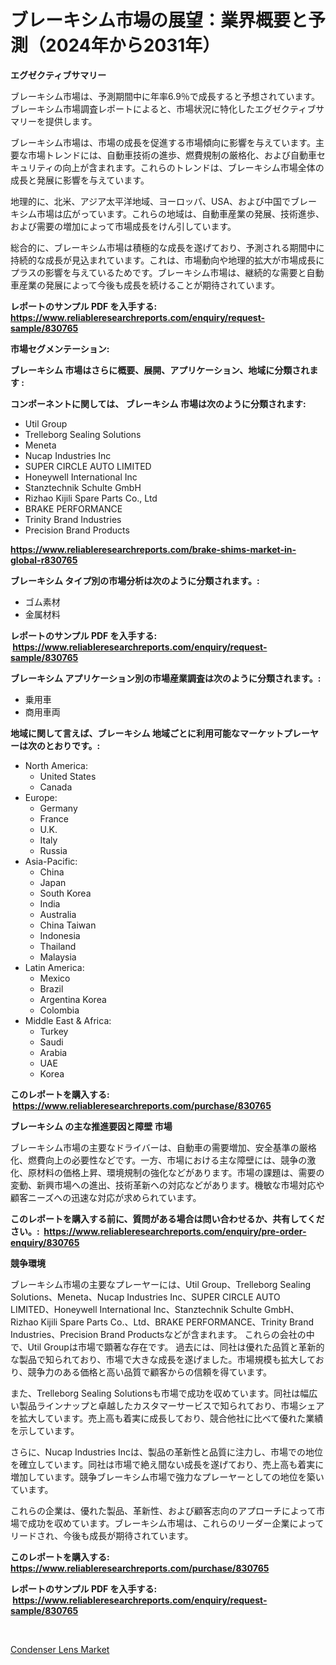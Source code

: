 <p><h1>ブレーキシム市場の展望：業界概要と予測（2024年から2031年）</h1></p><p><strong>エグゼクティブサマリー</strong></p>
<p><p>ブレーキシム市場は、予測期間中に年率6.9％で成長すると予想されています。ブレーキシム市場調査レポートによると、市場状況に特化したエグゼクティブサマリーを提供します。</p><p>ブレーキシム市場は、市場の成長を促進する市場傾向に影響を与えています。主要な市場トレンドには、自動車技術の進歩、燃費規制の厳格化、および自動車セキュリティの向上が含まれます。これらのトレンドは、ブレーキシム市場全体の成長と発展に影響を与えています。</p><p>地理的に、北米、アジア太平洋地域、ヨーロッパ、USA、および中国でブレーキシム市場は広がっています。これらの地域は、自動車産業の発展、技術進歩、および需要の増加によって市場成長をけん引しています。</p><p>総合的に、ブレーキシム市場は積極的な成長を遂げており、予測される期間中に持続的な成長が見込まれています。これは、市場動向や地理的拡大が市場成長にプラスの影響を与えているためです。ブレーキシム市場は、継続的な需要と自動車産業の発展によって今後も成長を続けることが期待されています。</p></p>
<p><strong>レポートのサンプル PDF を入手する: <a href="https://www.reliableresearchreports.com/enquiry/request-sample/830765">https://www.reliableresearchreports.com/enquiry/request-sample/830765</a></strong></p>
<p><strong>市場セグメンテーション:</strong></p>
<p><strong> ブレーキシム 市場はさらに概要、展開、アプリケーション、地域に分類されます :</strong></p>
<p><strong>コンポーネントに関しては、 ブレーキシム 市場は次のように分類されます: &nbsp;</strong></p>
<p><ul><li>Util Group</li><li>Trelleborg Sealing Solutions</li><li>Meneta</li><li>Nucap Industries Inc</li><li>SUPER CIRCLE AUTO LIMITED</li><li>Honeywell International Inc</li><li>Stanztechnik Schulte GmbH</li><li>Rizhao Kijili Spare Parts Co., Ltd</li><li>BRAKE PERFORMANCE</li><li>Trinity Brand Industries</li><li>Precision Brand Products</li></ul></p>
<p><strong><a href="https://www.reliableresearchreports.com/brake-shims-market-in-global-r830765">https://www.reliableresearchreports.com/brake-shims-market-in-global-r830765</a></strong></p>
<p><strong> ブレーキシム タイプ別の市場分析は次のように分類されます。:</strong></p>
<p><ul><li>ゴム素材</li><li>金属材料</li></ul></p>
<p><strong>レポートのサンプル PDF を入手する: &nbsp;<a href="https://www.reliableresearchreports.com/enquiry/request-sample/830765">https://www.reliableresearchreports.com/enquiry/request-sample/830765</a></strong></p>
<p><strong> ブレーキシム アプリケーション別の市場産業調査は次のように分類されます。:</strong></p>
<p><ul><li>乗用車</li><li>商用車両</li></ul></p>
<p><strong>地域に関して言えば、ブレーキシム 地域ごとに利用可能なマーケットプレーヤーは次のとおりです。:</strong></p>
<p><ul>
    <li>
        North America:
        <ul>
            <li>United States</li>
            <li>Canada</li>
        </ul>
    </li>
    <li>
        Europe:
        <ul>
            <li>Germany</li>
            <li>France</li>
            <li>U.K.</li>
            <li>Italy</li>
            <li>Russia</li>
        </ul>
    </li>
    <li>
        Asia-Pacific:
        <ul>
            <li>China</li>
            <li>Japan</li>
            <li>South Korea</li>
            <li>India</li>
            <li>Australia</li>
            <li>China Taiwan</li>
            <li>Indonesia</li>
            <li>Thailand</li>
            <li>Malaysia</li>
        </ul>
    </li>
    <li>
        Latin America:
        <ul>
            <li>Mexico</li>
            <li>Brazil</li>
            <li>Argentina Korea</li>
            <li>Colombia</li>
        </ul>
    </li>
    <li>
        Middle East & Africa:
        <ul>
            <li>Turkey</li>
            <li>Saudi</li>
            <li>Arabia</li>
            <li>UAE</li>
            <li>Korea</li>
        </ul>
    </li>
    </ul></p>
<p><strong>このレポートを購入する: &nbsp;<a href="https://www.reliableresearchreports.com/purchase/830765">https://www.reliableresearchreports.com/purchase/830765</a></strong></p>
<p><strong>ブレーキシム の主な推進要因と障壁 市場</strong></p>
<p><p>ブレーキシム市場の主要なドライバーは、自動車の需要増加、安全基準の厳格化、燃費向上の必要性などです。一方、市場における主な障壁には、競争の激化、原材料の価格上昇、環境規制の強化などがあります。市場の課題は、需要の変動、新興市場への進出、技術革新への対応などがあります。機敏な市場対応や顧客ニーズへの迅速な対応が求められています。</p></p>
<p><strong>このレポートを購入する前に、質問がある場合は問い合わせるか、共有してください。:&nbsp; <a href="https://www.reliableresearchreports.com/enquiry/pre-order-enquiry/830765">https://www.reliableresearchreports.com/enquiry/pre-order-enquiry/830765</a></strong></p>
<p><strong>競争環境</strong></p>
<p><p>ブレーキシム市場の主要なプレーヤーには、Util Group、Trelleborg Sealing Solutions、Meneta、Nucap Industries Inc、SUPER CIRCLE AUTO LIMITED、Honeywell International Inc、Stanztechnik Schulte GmbH、Rizhao Kijili Spare Parts Co.、Ltd、BRAKE PERFORMANCE、Trinity Brand Industries、Precision Brand Productsなどが含まれます。 これらの会社の中で、Util Groupは市場で顕著な存在です。 過去には、同社は優れた品質と革新的な製品で知られており、市場で大きな成長を遂げました。市場規模も拡大しており、競争力のある価格と高い品質で顧客からの信頼を得ています。</p><p>また、Trelleborg Sealing Solutionsも市場で成功を収めています。同社は幅広い製品ラインナップと卓越したカスタマーサービスで知られており、市場シェアを拡大しています。売上高も着実に成長しており、競合他社に比べて優れた業績を示しています。</p><p>さらに、Nucap Industries Incは、製品の革新性と品質に注力し、市場での地位を確立しています。同社は市場で絶え間ない成長を遂げており、売上高も着実に増加しています。競争ブレーキシム市場で強力なプレーヤーとしての地位を築いています。</p><p>これらの企業は、優れた製品、革新性、および顧客志向のアプローチによって市場で成功を収めています。ブレーキシム市場は、これらのリーダー企業によってリードされ、今後も成長が期待されています。</p></p>
<p><strong>このレポートを購入する: &nbsp; <a href="https://www.reliableresearchreports.com/purchase/830765">https://www.reliableresearchreports.com/purchase/830765</a></strong></p>
<p><strong>レポートのサンプル PDF を入手する: &nbsp;<a href="https://www.reliableresearchreports.com/enquiry/request-sample/830765">https://www.reliableresearchreports.com/enquiry/request-sample/830765</a></strong><strong></strong></p>
<p>&nbsp;</p>
<p><p><a href="https://fuschia-pecorino-a6d.notion.site/Condenser-Lens-Market-Size-and-Market-Trends-Complete-Industry-Overview-2024-to-2031-d572602821ad4fdf8a456f3306f2a414">Condenser Lens Market</a></p></p>